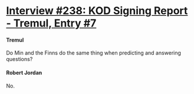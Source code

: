 # [Interview #238: KOD Signing Report - Tremul, Entry #7](https://www.theoryland.com/intvmain.php?i=238#7)

#### Tremul

Do Min and the Finns do the same thing when predicting and answering questions?

#### Robert Jordan

No.

